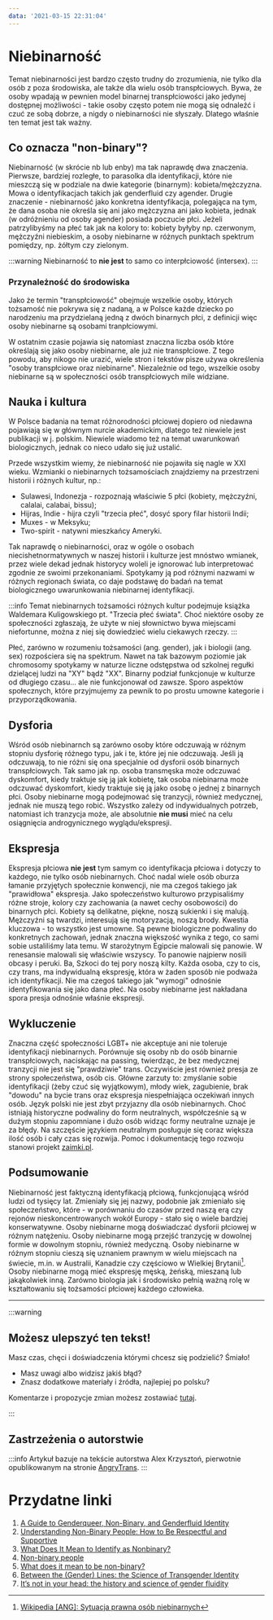 ```yaml
---
data: '2021-03-15 22:31:04'
---
```

# Niebinarność

Temat niebinarności jest bardzo często trudny do zrozumienia, nie tylko dla osób z poza środowiska, ale także dla wielu osób transpłciowych. Bywa, że osoby wpadają w pewnien model binarnej transpłciowości jako jedynej dostępnej możliwości - takie osoby często potem nie mogą się odnaleźć i czuć ze sobą dobrze, a nigdy o niebinarności nie słyszały. Dlatego właśnie ten temat jest tak ważny.

## Co oznacza "non-binary"?

Niebinarność (w skrócie nb lub enby) ma tak naprawdę dwa znaczenia. Pierwsze, bardziej rozległe, to parasolka dla identyfikacji, które nie mieszczą się w podziale na dwie kategorie (binarnym): kobieta/mężczyzna. Mowa o identyfikacjach takich jak genderfluid czy agender.
Drugie znaczenie - niebinarność jako konkretna identyfikacja, polegająca na tym, że dana osoba nie określa się ani jako mężczyzna ani jako kobieta, jednak (w odróżnieniu od osoby agender) posiada poczucie płci.
Jeżeli patrzylibyśmy na płeć tak jak na kolory to: kobiety byłyby np. czerwonym, mężczyźni niebieskim, a osoby niebinarne w różnych punktach spektrum pomiędzy, np. żółtym czy zielonym.

:::warning
Niebinarność to **nie jest** to samo co interpłciowość (intersex).
:::

### Przynależność do środowiska

Jako że termin "transpłciowość" obejmuje wszelkie osoby, których tożsamość nie pokrywa się z nadaną, a w Polsce każde dziecko po narodzeniu ma przydzielaną jedną z dwóch binarnych płci, z definicji więc osoby niebinarne są osobami tranpłciowymi.

W ostatnim czasie pojawia się natomiast znaczna liczba osób które określają się jako osoby niebinarne, ale już nie transpłciowe. Z tego powodu, aby nikogo nie urazić, wiele stron i tekstów pisze używa określenia "osoby transpłciowe oraz niebinarne". Niezależnie od tego, wszelkie osoby niebinarne są w społeczności osób transpłciowych mile widziane.

## Nauka i kultura

W Polsce badania na temat różnorodności płciowej dopiero od niedawna pojawiają się w głównym nurcie akademickim, dlatego też niewiele jest publikacji w j. polskim. Niewiele wiadomo też na temat uwarunkowań biologicznych, jednak co nieco udało się już ustalić.

Przede wszystkim wiemy, że niebinarność nie pojawiła się nagle w XXI wieku. Wzmianki o niebinarnych tożsamościach znajdziemy na przestrzeni historii i różnych kultur, np.:
* Sulawesi, Indonezja - rozpoznają właściwie 5 płci (kobiety, mężczyźni, calalai, calabai, bissu);
* Hijras, Indie - hijra czyli "trzecia płeć", dosyć spory filar historii Indii;
* Muxes - w Meksyku;
* Two-spirit - natywni mieszkańcy Ameryki.

Tak naprawdę o niebinarności, oraz w ogóle o osobach niecishetnormatywnych w naszej historii i kulturze jest mnóstwo wmianek, przez wiele dekad jednak historycy woleli je ignorować lub interpretować zgodnie ze swoimi przekonaniami. Spotykamy ją pod różnymi nazwami w różnych regionach świata, co daje podstawę do badań na temat biologicznego uwarunkowania niebinarnej identyfikacji.

:::info
Temat niebinarnych tożsamości różnych kultur podejmuje książka Waldemara Kuligowskiego pt. "Trzecia płeć świata". Choć niektóre osoby ze społeczności zgłaszają, że użyte w niej słownictwo bywa miejscami niefortunne, można z niej się dowiedzieć wielu ciekawych rzeczy.
:::

Płeć, zarówno w rozumeniu tożsamości (ang. gender), jak i biologii (ang. sex) rozpościera się na spektrum. Nawet na tak bazowym poziomie jak chromosomy spotykamy w naturze liczne odstępstwa od szkolnej regułki dzielącej ludzi na   "XY" bądź "XX". Binarny podział funkcjonuje w kulturze od długiego czasu... ale nie funkcjonował od zawsze. Sporo aspektów społecznych, które przyjmujemy za pewnik to po prostu umowne kategorie i przyporządkowania.

## Dysforia

Wśród osób niebinarnch są zarówno osoby które odczuwają w różnym stopniu dysforię różnego typu, jak i te, które jej nie odczuwają. Jeśli ją odczuwają, to nie różni się ona specjalnie od dysforii osób binarnych transpłciowych. Tak samo jak np. osoba transmęska może odczuwać dyskomfort, kiedy traktuje się ją jak kobietę, tak osoba niebinarna może odczuwać dyskomfort, kiedy traktuje się ją jako osobę o jednej z binarnych płci. Osoby niebinarne mogą podejmować się tranzycji, również medycznej, jednak nie muszą tego robić. Wszystko zależy od indywidualnych potrzeb, natomiast ich tranzycja może, ale absolutnie **nie musi** mieć na celu  osiągnięcia androgynicznego wyglądu/ekspresji.

## Ekspresja

Ekspresja płciowa **nie jest** tym samym co identyfikacja płciowa i dotyczy to każdego, nie tylko osób niebinarnych. Choć nadal wiele osób oburza łamanie przyjętych społecznie konwencji, nie ma czegoś takiego jak "prawidłowa" ekspresja. Jako społeczeństwo kulturowo przypisaliśmy różne stroje, kolory czy zachowania (a nawet cechy osobowości) do binarnych płci.
Kobiety są delikatne, piękne, noszą sukienki i się malują. Mężczyźni są twardzi, interesują się motoryzacją, noszą brody. Kwestia kluczowa - to wszystko jest umowne. Są pewne biologiczne podwaliny do konkretnych zachowań, jednak znaczna większość wynika z tego, co sami sobie ustaliliśmy lata temu.
W starożytnym Egipcie malowali się panowie. W renesansie malowali się właściwie wszyscy. To panowie najpierw nosili obcasy i peruki. Ba, Szkoci do tej pory noszą kilty.
Każda osoba, czy to cis, czy trans, ma indywidualną ekspresję, która w żaden sposób nie podważa ich identyfikacji. Nie ma czegoś takiego jak "wymogi" odnośnie identyfikowania się jako dana płeć.
Na osoby niebinarne jest nakładana spora presja odnośnie właśnie ekspresji.

## Wykluczenie

Znaczna część społeczności LGBT+ nie akceptuje ani nie toleruje identyfikacji niebinarnych. Porównuje się osoby nb do osób binarnie transpłciowych, naciskając na passing, twierdząc, że bez medycznej tranzycji nie jest się "prawdziwie" trans.
Oczywiście jest również presja ze strony społeczeństwa, osób cis. Główne zarzuty to: zmyślanie sobie identyfikacji (żeby czuć się wyjątkowym), młody wiek, zagubienie, brak "dowodu" na bycie trans oraz ekspresja niespełniająca oczekiwań innych osób.
Język polski nie jest zbyt przyjazny dla osób niebinarnych. Choć istniają historyczne podwaliny do form neutralnych, współcześnie są w dużym stopniu zapomniane i dużo osób widząc formy neutralne uznaje je za błędy. Na szczęście językiem neutralnym posługuje się coraz większa ilość osób i cały czas się rozwija. Pomoc i dokumentację tego rozwoju stanowi projekt [zaimki.pl](https://zaimki.pl/).

## Podsumowanie

Niebinarność jest faktyczną identyfikacją płciową, funkcjonującą wśród ludzi od tysięcy lat. Zmieniały się jej nazwy, podobnie jak zmieniało się społeczeństwo, które - w porównaniu do czasów przed naszą erą czy rejonów nieskoncentrowanych wokół Europy - stało się o wiele bardziej konserwatywne. Osoby niebinarne mogą doświadczać dysforii płciowej w różnym natężeniu. Osoby niebinarne mogą przejść tranzycję w dowolnej formie w dowolnym stopniu, również medyczną. Osoby niebinarne w różnym stopniu cieszą się uznaniem prawnym w wielu miejscach na świecie, m.in. w Australii, Kanadzie czy częściowo w Wielkiej Brytanii[^1]. Osoby niebinarne mogą mieć ekspresję męską, żeńską, mieszaną lub jakąkolwiek inną. Zarówno biologia jak i środowisko pełnią ważną rolę w kształtowaniu się tożsamości płciowej każdego człowieka.

---

:::warning

## Możesz ulepszyć ten tekst!

Masz czas, chęci i doświadczenia którymi chcesz się podzielić? Śmiało!

* Masz uwagi albo widzisz jakiś błąd?
* Znasz dodatkowe materiały i źródła, najlepiej po polsku?

Komentarze i propozycje zmian możesz zostawiać [tutaj](https://hackmd.io/@tranzycja/ryESXnpld).

:::

## Zastrzeżenia o autorstwie
:::info
Artykuł bazuje na tekście autorstwa Alex Krzysztoń, pierwotnie opublikowanym na stronie [AngryTrans](https://www.facebook.com/AngryTrans/photos/temat-niebinarno%C5%9Bci-nawet-poza-naszym-%C5%9Brodowiskiem-transp%C5%82ciowym-potrafi-by%C4%87-kom/544509689388138/).
:::

[^1]: [Wikipedia [ANG]: Sytuacja prawna osób niebinarnych](https://en.wikipedia.org/wiki/Legal_recognition_of_non-binary_gender)

# Przydatne linki
1. [A Guide to Genderqueer, Non-Binary, and Genderfluid Identity](https://www.psychologytoday.com/intl/blog/sex-sexuality-and-romance/201807/guide-genderqueer-non-binary-and-genderfluid-identity)
2. [Understanding Non-Binary People: How to Be Respectful and Supportive](https://transequality.org/issues/resources/understanding-non-binary-people-how-to-be-respectful-and-supportive)
3. [What Does It Mean to Identify as Nonbinary?](https://www.healthline.com/health/transgender/nonbinary)
4. [Non-binary people](https://www.scottishtrans.org/trans-rights/an-intro-to-trans-terms/non-binary-people/)
5. [What does it mean to be non-binary?](https://web.archive.org/web/20181109100817/http://sexpression.org.uk/non-binary-gender)
6. [Between the (Gender) Lines: the Science of Transgender Identity](http://sitn.hms.harvard.edu/flash/2016/gender-lines-science-transgender-identity/)
7. [It’s not in your head: the history and science of gender fluidity](https://www.spectrumsouth.com/history-science-gender-fluidity/)
